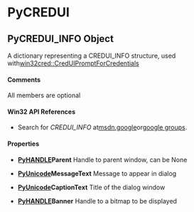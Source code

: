 # PyCREDUI

## PyCREDUI_INFO Object

A dictionary representing a CREDUI_INFO structure, used with[win32cred::CredUIPromptForCredentials](win32cred.md#win32credcreduipromptforcredentials)

#### Comments
All members are optional

#### Win32 API References


  - Search for *CREDUI_INFO* at[msdn](http://search.msdn.microsoft.com/search/results.aspx?view=msdn&query=CREDUI.md#http://search.msdn.microsoft.com/search/results.aspx?view=msdn&query=creduiinfo),[google](http://www.google.com/search?q=CREDUI.md#http://www.google.com/search?q=creduiinfo)or[google groups](http://groups.google.com/groups?q=CREDUI.md#http://groups.google.com/groups?q=creduiinfo).

#### Properties

  -  __[PyHANDLE](#pyhandle)Parent__ 
    Handle to parent window, can be None

  -  __[PyUnicode](#pyunicode)MessageText__ 
    Message to appear in dialog

  -  __[PyUnicode](#pyunicode)CaptionText__ 
    Title of the dialog window

  -  __[PyHANDLE](#pyhandle)Banner__ 
    Handle to a bitmap to be displayed
